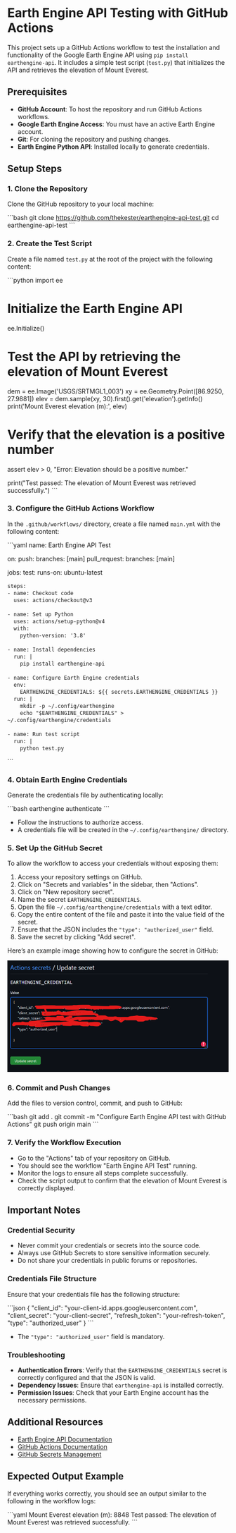 # Earth Engine API Testing with GitHub Actions

This project sets up a GitHub Actions workflow to test the installation and functionality of the Google Earth Engine API using `pip install earthengine-api`. It includes a simple test script (`test.py`) that initializes the API and retrieves the elevation of Mount Everest.

## Prerequisites

- **GitHub Account**: To host the repository and run GitHub Actions workflows.
- **Google Earth Engine Access**: You must have an active Earth Engine account.
- **Git**: For cloning the repository and pushing changes.
- **Earth Engine Python API**: Installed locally to generate credentials.

## Setup Steps

### 1. Clone the Repository

Clone the GitHub repository to your local machine:

\`\`\`bash
git clone https://github.com/thekester/earthengine-api-test.git
cd earthengine-api-test
\`\`\`

### 2. Create the Test Script

Create a file named `test.py` at the root of the project with the following content:

\`\`\`python
import ee

# Initialize the Earth Engine API
ee.Initialize()

# Test the API by retrieving the elevation of Mount Everest
dem = ee.Image('USGS/SRTMGL1_003')
xy = ee.Geometry.Point([86.9250, 27.9881])
elev = dem.sample(xy, 30).first().get('elevation').getInfo()
print('Mount Everest elevation (m):', elev)

# Verify that the elevation is a positive number
assert elev > 0, "Error: Elevation should be a positive number."

print("Test passed: The elevation of Mount Everest was retrieved successfully.")
\`\`\`

### 3. Configure the GitHub Actions Workflow

In the `.github/workflows/` directory, create a file named `main.yml` with the following content:

\`\`\`yaml
name: Earth Engine API Test

on:
  push:
    branches: [main]
  pull_request:
    branches: [main]

jobs:
  test:
    runs-on: ubuntu-latest

    steps:
    - name: Checkout code
      uses: actions/checkout@v3

    - name: Set up Python
      uses: actions/setup-python@v4
      with:
        python-version: '3.8'

    - name: Install dependencies
      run: |
        pip install earthengine-api

    - name: Configure Earth Engine credentials
      env:
        EARTHENGINE_CREDENTIALS: ${{ secrets.EARTHENGINE_CREDENTIALS }}
      run: |
        mkdir -p ~/.config/earthengine
        echo "$EARTHENGINE_CREDENTIALS" > ~/.config/earthengine/credentials

    - name: Run test script
      run: |
        python test.py
\`\`\`

### 4. Obtain Earth Engine Credentials

Generate the credentials file by authenticating locally:

\`\`\`bash
earthengine authenticate
\`\`\`

- Follow the instructions to authorize access.
- A credentials file will be created in the `~/.config/earthengine/` directory.

### 5. Set Up the GitHub Secret

To allow the workflow to access your credentials without exposing them:

1. Access your repository settings on GitHub.
2. Click on "Secrets and variables" in the sidebar, then "Actions".
3. Click on "New repository secret".
4. Name the secret `EARTHENGINE_CREDENTIALS`.
5. Open the file `~/.config/earthengine/credentials` with a text editor.
6. Copy the entire content of the file and paste it into the value field of the secret.
7. Ensure that the JSON includes the `"type": "authorized_user"` field.
8. Save the secret by clicking "Add secret".

Here’s an example image showing how to configure the secret in GitHub:

![Configuring GitHub Secret](configactionsecret.png)

### 6. Commit and Push Changes

Add the files to version control, commit, and push to GitHub:

\`\`\`bash
git add .
git commit -m "Configure Earth Engine API test with GitHub Actions"
git push origin main
\`\`\`

### 7. Verify the Workflow Execution

- Go to the "Actions" tab of your repository on GitHub.
- You should see the workflow "Earth Engine API Test" running.
- Monitor the logs to ensure all steps complete successfully.
- Check the script output to confirm that the elevation of Mount Everest is correctly displayed.

## Important Notes

### Credential Security

- Never commit your credentials or secrets into the source code.
- Always use GitHub Secrets to store sensitive information securely.
- Do not share your credentials in public forums or repositories.

### Credentials File Structure

Ensure that your credentials file has the following structure:

\`\`\`json
{
  "client_id": "your-client-id.apps.googleusercontent.com",
  "client_secret": "your-client-secret",
  "refresh_token": "your-refresh-token",
  "type": "authorized_user"
}
\`\`\`

- The `"type": "authorized_user"` field is mandatory.

### Troubleshooting

- **Authentication Errors**: Verify that the `EARTHENGINE_CREDENTIALS` secret is correctly configured and that the JSON is valid.
- **Dependency Issues**: Ensure that `earthengine-api` is installed correctly.
- **Permission Issues**: Check that your Earth Engine account has the necessary permissions.

## Additional Resources

- [Earth Engine API Documentation](https://developers.google.com/earth-engine)
- [GitHub Actions Documentation](https://docs.github.com/en/actions)
- [GitHub Secrets Management](https://docs.github.com/en/actions/security-guides/encrypted-secrets)

## Expected Output Example

If everything works correctly, you should see an output similar to the following in the workflow logs:

\`\`\`yaml
Mount Everest elevation (m): 8848
Test passed: The elevation of Mount Everest was retrieved successfully.
\`\`\`